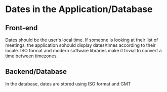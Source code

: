 # Dates in the Application/Database

## Front-end

Dates should be the user's local time. If someone is looking at their list of meetings, the application sohould display dates/times according to their locale. ISO format and modern software libraries make it trivial to convert a time between timezones.

## Backend/Database

In the database, dates are stored using ISO format and GMT 